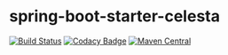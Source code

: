 # spring-boot-starter-celesta

[![Build Status](https://ci.corchestra.ru/buildStatus/icon?job=spring-boot-starter-celesta/dev)](https://ci.corchestra.ru/job/spring-boot-starter-celesta/job/dev/)
[![Codacy Badge](https://api.codacy.com/project/badge/Grade/198302c195b44bfb8dcd14bf83550f6d)](https://www.codacy.com/app/CourseOrchestra/spring-boot-starter-celesta?utm_source=github.com&amp;utm_medium=referral&amp;utm_content=CourseOrchestra/spring-boot-starter-celesta&amp;utm_campaign=Badge_Grade)
[![Maven Central](https://maven-badges.herokuapp.com/maven-central/ru.curs/spring-boot-starter-celesta/badge.svg)](https://maven-badges.herokuapp.com/maven-central/ru.curs/spring-boot-starter-celesta)

